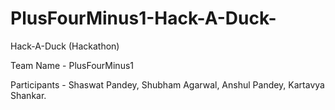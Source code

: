 # PlusFourMinus1-Hack-A-Duck-
Hack-A-Duck (Hackathon)

Team Name - PlusFourMinus1

Participants - Shaswat Pandey, Shubham Agarwal, Anshul Pandey, Kartavya Shankar.
